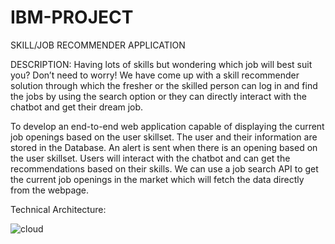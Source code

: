 # IBM-PROJECT

SKILL/JOB RECOMMENDER APPLICATION

DESCRIPTION:
   Having lots of skills but wondering which job will best suit you? Don’t need to worry! We have come up with a skill recommender solution through which the fresher or the skilled person can log in and find the jobs by using the search option or they can directly interact with the chatbot and get their dream job.

   To develop an end-to-end web application capable of displaying the current job openings based on the user skillset.  The user and their information are stored in the Database.  An alert is sent when there is an opening based on the user skillset. Users will interact with the chatbot and can get the recommendations based on their skills. We can use a job search API to get the current job openings in the market which will fetch the data directly from the webpage.

Technical Architecture:

![cloud](https://user-images.githubusercontent.com/114278610/197391679-144f6647-23fb-40d0-b863-bf4fb6d63841.png)

